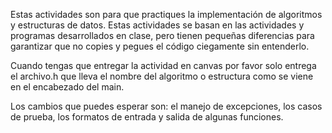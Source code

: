Estas actividades son para que practiques la implementación de algoritmos y estructuras de datos. Estas actividades se basan en las actividades y programas desarrollados en clase, pero tienen pequeñas diferencias para garantizar que no copies y pegues el código ciegamente sin entenderlo.

Cuando tengas que entregar la actividad en canvas por favor solo entrega el archivo.h que lleva el nombre del algoritmo o estructura como se viene en el encabezado del main.

Los cambios que puedes esperar son: el manejo de excepciones, los casos de prueba, los formatos de entrada y salida de algunas funciones.
